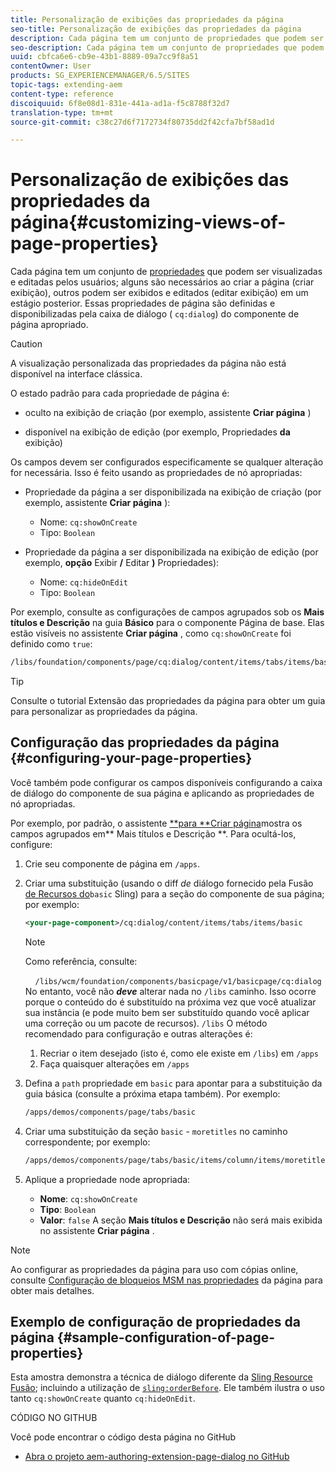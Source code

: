 ```yaml
---
title: Personalização de exibições das propriedades da página
seo-title: Personalização de exibições das propriedades da página
description: Cada página tem um conjunto de propriedades que podem ser editadas conforme necessário
seo-description: Cada página tem um conjunto de propriedades que podem ser editadas conforme necessário
uuid: cbfca6e6-cb9e-43b1-8889-09a7cc9f8a51
contentOwner: User
products: SG_EXPERIENCEMANAGER/6.5/SITES
topic-tags: extending-aem
content-type: reference
discoiquuid: 6f8e08d1-831e-441a-ad1a-f5c8788f32d7
translation-type: tm+mt
source-git-commit: c38c27d6f7172734f80735dd2f42cfa7bf58ad1d

---
```



# Personalização de exibições das propriedades da página{#customizing-views-of-page-properties}

Cada página tem um conjunto de [propriedades](/help/sites-authoring/editing-page-properties.md) que podem ser visualizadas e editadas pelos usuários; alguns são necessários ao criar a página (criar exibição), outros podem ser exibidos e editados (editar exibição) em um estágio posterior. Essas propriedades de página são definidas e disponibilizadas pela caixa de diálogo ( `cq:dialog`) do componente de página apropriado.

>[!CAUTION]
>
>A visualização personalizada das propriedades da página não está disponível na interface clássica.

O estado padrão para cada propriedade de página é:

* oculto na exibição de criação (por exemplo, assistente **Criar página** )

* disponível na exibição de edição (por exemplo, Propriedades **da** exibição)

Os campos devem ser configurados especificamente se qualquer alteração for necessária. Isso é feito usando as propriedades de nó apropriadas:

* Propriedade da página a ser disponibilizada na exibição de criação (por exemplo, assistente **Criar página** ):

   * Nome: `cq:showOnCreate`
   * Tipo: `Boolean`

* Propriedade da página a ser disponibilizada na exibição de edição (por exemplo, **opção** Exibir **/** Editar **)** Propriedades):

   * Nome: `cq:hideOnEdit`
   * Tipo: `Boolean`

Por exemplo, consulte as configurações de campos agrupados sob os **Mais títulos e Descrição** na guia **Básico** para o componente Página de base. Elas estão visíveis no assistente **Criar página** , como `cq:showOnCreate` foi definido como `true`:

```xml
/libs/foundation/components/page/cq:dialog/content/items/tabs/items/basic/items/column/items/moretitles
```

>[!TIP]
>
>Consulte o tutorial [](https://docs.adobe.com/content/help/en/experience-manager-learn/sites/developing/page-properties-technical-video-develop.html) Extensão das propriedades da página para obter um guia para personalizar as propriedades da página.

## Configuração das propriedades da página {#configuring-your-page-properties}

Você também pode configurar os campos disponíveis configurando a caixa de diálogo do componente de sua página e aplicando as propriedades de nó apropriadas.

Por exemplo, por padrão, o assistente [**para **Criar página](/help/sites-authoring/managing-pages.md#creating-a-new-page)mostra os campos agrupados em** Mais títulos e Descrição **. Para ocultá-los, configure:

1. Crie seu componente de página em `/apps`.
1. Criar uma substituição (usando o diff *de* diálogo fornecido pela Fusão [de Recursos do](/help/sites-developing/sling-resource-merger.md)`basic` Sling) para a seção do componente de sua página; por exemplo:

   ```xml
   <your-page-component>/cq:dialog/content/items/tabs/items/basic
   ```

   >[!NOTE]
   >
   >Como referência, consulte:
   >
   >    `/libs/wcm/foundation/components/basicpage/v1/basicpage/cq:dialog`
   No entanto, você não ***deve*** alterar nada no `/libs` caminho.
   Isso ocorre porque o conteúdo do é substituído na próxima vez que você atualizar sua instância (e pode muito bem ser substituído quando você aplicar uma correção ou um pacote de recursos). `/libs`
   O método recomendado para configuração e outras alterações é:
   1. Recriar o item desejado (isto é, como ele existe em `/libs`) em `/apps`
   1. Faça quaisquer alterações em `/apps`


1. Defina a `path` propriedade em `basic` para apontar para a substituição da guia básica (consulte a próxima etapa também). Por exemplo:

   ```xml
   /apps/demos/components/page/tabs/basic
   ```

1. Criar uma substituição da seção `basic` - `moretitles` no caminho correspondente; por exemplo:

   ```xml
   /apps/demos/components/page/tabs/basic/items/column/items/moretitles
   ```

1. Aplique a propriedade node apropriada:

   * **Nome**: `cq:showOnCreate`
   * **Tipo**: `Boolean`
   * **Valor**: `false`
   A seção **Mais títulos e Descrição** não será mais exibida no assistente **Criar página** .

>[!NOTE]
Ao configurar as propriedades da página para uso com cópias online, consulte [Configuração de bloqueios MSM nas propriedades](/help/sites-developing/extending-msm.md#configuring-msm-locks-on-page-properties-touch-enabled-ui) da página para obter mais detalhes.

## Exemplo de configuração de propriedades da página {#sample-configuration-of-page-properties}

Esta amostra demonstra a técnica de diálogo diferente da [Sling Resource Fusão](/help/sites-developing/sling-resource-merger.md); incluindo a utilização de [`sling:orderBefore`](/help/sites-developing/sling-resource-merger.md#properties). Ele também ilustra o uso tanto `cq:showOnCreate` quanto `cq:hideOnEdit`.

CÓDIGO NO GITHUB

Você pode encontrar o código desta página no GitHub

* [Abra o projeto aem-authoring-extension-page-dialog no GitHub](https://github.com/Adobe-Marketing-Cloud/aem-authoring-extension-page-dialog)
